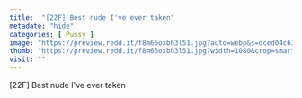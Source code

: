```yaml
---
title:  "[22F] Best nude I've ever taken"
metadate: "hide"
categories: [ Pussy ]
image: "https://preview.redd.it/f8m65oxbh3l51.jpg?auto=webp&s=dced04c638c24bd1fba47133ae1b21ba975ebddb"
thumb: "https://preview.redd.it/f8m65oxbh3l51.jpg?width=1080&crop=smart&auto=webp&s=43e27d59fb6960162e84497c9697dcfa6c5b7527"
visit: ""
---
```

[22F] Best nude I've ever taken
